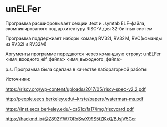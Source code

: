 # unELFer
Программа расшифровывает секции .text и .symtab ELF-файла, скомпилированого под архитектуру RISC-V для 32-битных систем

Программа поддержиает наборы команд RV32I, RV32M, RVC(команды из RV32I и RV32M)

Аргументы программе передаются через командную строку:
unELFer <имя_входного_elf_файла> <имя_выходного_файла>

p.s. Программа была сделана в качестве лабораторной работы

Источники:

https://riscv.org/wp-content/uploads/2017/05/riscv-spec-v2.2.pdf

http://people.eecs.berkeley.edu/~krste/papers/waterman-ms.pdf

https://inst.eecs.berkeley.edu/~cs61c/fa17/img/riscvcard.pdf

https://hackmd.io/@Z892YW7ORxSwX99S5tZKxQ/BJsjV5Gcr

